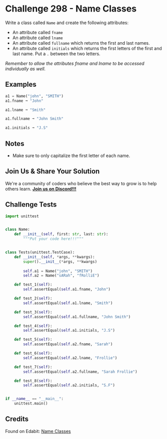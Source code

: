 # Challenge 298 - Name Classes

Write a class called `Name` and create the following attributes:

- An attribute called `fname`
- An attribute called `lname`
- An attribute called `fullname` which returns the first and last names.
- An attribute called `initials` which returns the first letters of the first and last name. Put a `.` between the two letters.

*Remember to allow the attributes fname and lname to be accessed individually as well.*

## Examples
```python
a1 = Name("john", "SMITH")
a1.fname ➞ "John"

a1.lname ➞ "Smith"

a1.fullname ➞ "John Smith"

a1.initials ➞ "J.S"
```
## Notes

- Make sure to only capitalize the first letter of each name.

## Join Us & Share Your Solution

We're a community of coders who believe the best way to grow is to help others learn. **[Join us on Discord!!!]("https"://discord.gg/sfHykntuGy)**

## Challenge Tests
```python
import unittest


class Name:
    def __init__(self, first: str, last: str):
        """Put your code here!!!"""


class Tests(unittest.TestCase):
    def __init__(self, *args, **kwargs):
        super().__init__(*args, **kwargs)
        
        self.a1 = Name("john", "SMITH")
        self.a2 = Name("sARah", "fRolliE")

    def test_1(self):
        self.assertEqual(self.a1.fname, "John")

    def test_2(self):
        self.assertEqual(self.a1.lname, "Smith")

    def test_3(self):
        self.assertEqual(self.a1.fullname, "John Smith")

    def test_4(self):
        self.assertEqual(self.a1.initials, "J.S")

    def test_5(self):
        self.assertEqual(self.a2.fname, "Sarah")

    def test_6(self):
        self.assertEqual(self.a2.lname, "Frollie")

    def test_7(self):
        self.assertEqual(self.a2.fullname, "Sarah Frollie")

    def test_8(self):
        self.assertEqual(self.a2.initials, "S.F")


if __name__ == "__main__":
    unittest.main()
```
## Credits

Found on Edabit: [Name Classes](https://edabit.com/challenge/kbtju9wk5pjGYMmHF)
